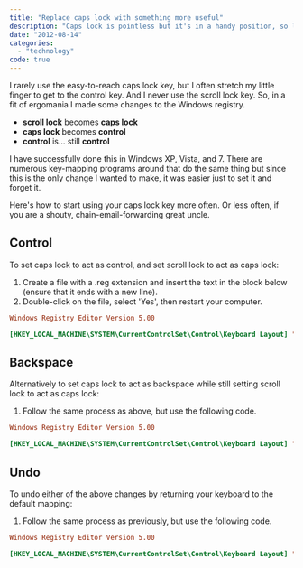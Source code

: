 ```yaml
---
title: "Replace caps lock with something more useful"
description: "Caps lock is pointless but it's in a handy position, so let's repurpose it."
date: "2012-08-14"
categories: 
  - "technology"
code: true
---
```


I rarely use the easy-to-reach caps lock key, but I often stretch my little finger to get to the control key. And I never use the scroll lock key. So, in a fit of ergomania I made some changes to the Windows registry.

- **scroll lock** becomes **caps lock**
- **caps lock** becomes **control**
- **control** is... still **control**

I have successfully done this in Windows XP, Vista, and 7. There are numerous key-mapping programs around that do the same thing but since this is the only change I wanted to make, it was easier just to set it and forget it.

Here's how to start using your caps lock key more often. Or less often, if you are a shouty, chain-email-forwarding great uncle.

## Control

To set caps lock to act as control, and set scroll lock to act as caps lock:

1. Create a file with a .reg extension and insert the text in the block below (ensure that it ends with a new line).
2. Double-click on the file, select 'Yes', then restart your computer.

``` ini
Windows Registry Editor Version 5.00

[HKEY_LOCAL_MACHINE\SYSTEM\CurrentControlSet\Control\Keyboard Layout] "Scancode Map"=hex:00,00,00,00,00,00,00,00,03,00,00,00,1d,00,3a,00,3a,00,46,00,00,00,00,00

```

## Backspace

Alternatively to set caps lock to act as backspace while still setting scroll lock to act as caps lock:

1. Follow the same process as above, but use the following code.

``` ini
Windows Registry Editor Version 5.00

[HKEY_LOCAL_MACHINE\SYSTEM\CurrentControlSet\Control\Keyboard Layout] "Scancode Map"=hex:00,00,00,00,00,00,00,00,03,00,00,00,0E,00,3a,00,3a,00,46,00,00,00,00,00

```

## Undo

To undo either of the above changes by returning your keyboard to the default mapping:

1. Follow the same process as previously, but use the following code.

``` ini
Windows Registry Editor Version 5.00

[HKEY_LOCAL_MACHINE\SYSTEM\CurrentControlSet\Control\Keyboard Layout] "Scancode Map"=hex:00,00,00,00,00,00,00,00,03,00,00,00,3a,00,3a,00,46,00,46,00,00,00,00,00

```